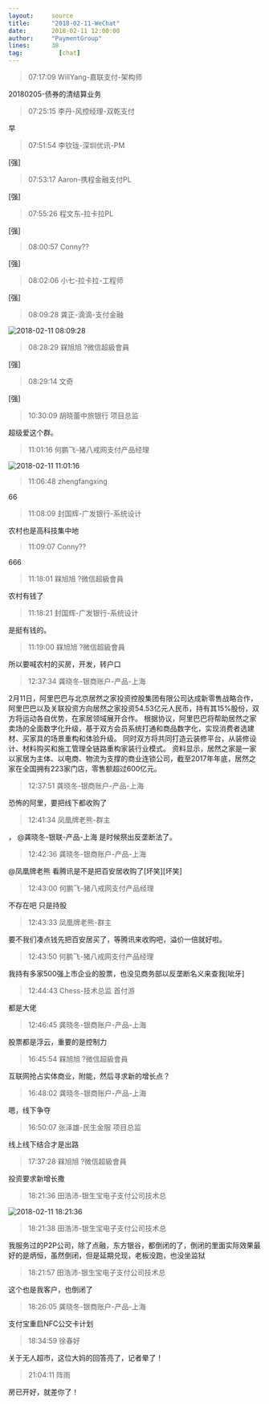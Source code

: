 ```yaml
---
layout:     source 
title:      "2018-02-11-WeChat"
date:       2018-02-11 12:00:00
author:     "PaymentGroup"
lines:      38 
tag:		  [chat]
---
```

> 07:17:09  WillYang-嘉联支付-架构师  
   
20180205-债券的清结算业务  
   
> 07:25:15  李丹-风控经理-双乾支付  
   
早  
   
> 07:51:54  李钦珑-深圳优讯-PM  
   
[强]  
   
> 07:53:17  Aaron-携程金融支付PL  
   
[强]  
   
> 07:55:26  程文东-拉卡拉PL  
   
[强]  
   
> 08:00:57  Conny??  
   
[强]  
   
> 08:02:06  小七-拉卡拉-工程师  
   
[强]  
   
> 08:09:28  龚正-滴滴-支付金融  
   
![2018-02-11 08:09:28](http://static.cocolian.org/img/20180211_080928.png) 
   
> 08:28:29  槑旭旭 ?微信超級會員  
   
[强]  
   
> 08:29:14  文奇  
   
[强]  
   
> 10:30:09  胡晓蕾中旅银行 项目总监  
   
超级爱这个群。  
   
> 11:01:16  何鹏飞-猪八戒网支付产品经理  
   
![2018-02-11 11:01:16](http://static.cocolian.org/img/20180211_110116.png) 
   
> 11:06:48  zhengfangxing  
   
66  
   
> 11:08:09  封国辉-广发银行-系统设计  
   
农村也是高科技集中地  
   
> 11:09:07  Conny??  
   
666  
   
> 11:18:01  槑旭旭 ?微信超級會員  
   
农村有钱了  
   
> 11:18:21  封国辉-广发银行-系统设计  
   
是挺有钱的。  
   
> 11:19:00  槑旭旭 ?微信超級會員  
   
所以要喊农村的买房，开发，转户口  
   
> 12:37:34  龚晓冬-银商账户-产品-上海  
   
2月11日，阿里巴巴与北京居然之家投资控股集团有限公司达成新零售战略合作，阿里巴巴以及关联投资方向居然之家投资54.53亿元人民币，持有其15%股份，双方将运动各自优势，在家居领域展开合作。 根据协议，阿里巴巴将帮助居然之家卖场的全面数字化升级，基于双方会员系统打通和商品数字化，实现消费者选建材、买家具的场景重构和体验升级。 同时双方将共同打造云装修平台，从装修设计、材料购买和施工管理全链路重构家装行业模式。 资料显示，居然之家是一家以家居为主体、以电商、物流为支撑的商业连锁公司，截至2017年年底，居然之家在全国拥有223家门店，零售额超过600亿元。  
   
> 12:37:51  龚晓冬-银商账户-产品-上海  
   
恐怖的阿里，要把线下都收购了  
   
> 12:41:34  凤凰牌老熊-群主  
   
， @龚晓冬-银联-产品-上海  是时候祭出反垄断法了。   
   
> 12:42:36  龚晓冬-银商账户-产品-上海  
   
@凤凰牌老熊 看腾讯是不是把百安居收购了[坏笑][坏笑]  
   
> 12:43:00  何鹏飞-猪八戒网支付产品经理  
   
不存在吧 只是持股  
   
> 12:43:33  凤凰牌老熊-群主  
   
要不我们凑点钱先把百安居买了，等腾讯来收购吧，溢价一倍就好啦。   
   
> 12:43:50  何鹏飞-猪八戒网支付产品经理  
   
我持有多家500强上市企业的股票，也没见商务部以反垄断名义来查我[呲牙]  
   
> 12:44:43  Chess-技术总监 首付游   
   
都是大佬  
   
> 12:46:45  龚晓冬-银商账户-产品-上海  
   
股票都是浮云，重要的是控制力  
   
> 16:45:54  槑旭旭 ?微信超級會員  
   
互联网抢占实体商业，附能，然后寻求新的增长点？  
   
> 16:48:02  龚晓冬-银商账户-产品-上海  
   
嗯，线下争夺  
   
> 16:50:07  张泽雄-民生金服 项目总监  
   
线上线下结合才是出路  
   
> 17:37:28  槑旭旭 ?微信超級會員  
   
投资要求新增长撒  
   
> 18:21:36  田浩沛-银生宝电子支付公司技术总  
   
![2018-02-11 18:21:36](http://static.cocolian.org/img/20180211_182136.png) 
   
> 18:21:38  田浩沛-银生宝电子支付公司技术总  
   
我服务过的P2P公司，除了点融，东方银谷，都倒闭的了，倒闭的里面实际效果最好的是炳恒，虽然倒闭，但是延期兑现，老板没跑，也没坐监狱  
   
> 18:21:57  田浩沛-银生宝电子支付公司技术总  
   
这个也是我客户，也倒闭了  
   
> 18:26:05  龚晓冬-银商账户-产品-上海  
   
支付宝重启NFC公交卡计划  
   
> 18:34:59  徐春好  
   
关于无人超市，这位大妈的回答亮了，记者晕了！  
   
> 21:04:11  阵雨  
   
房已开好，就差你了！  
   
